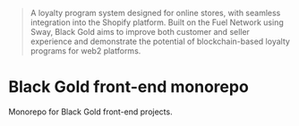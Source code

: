 > A loyalty program system designed for online stores, with seamless integration into the Shopify platform. Built on the Fuel Network using Sway, Black Gold aims to improve both customer and seller experience and demonstrate the potential of blockchain-based loyalty programs for web2 platforms.

# Black Gold front-end monorepo

Monorepo for Black Gold front-end projects.
